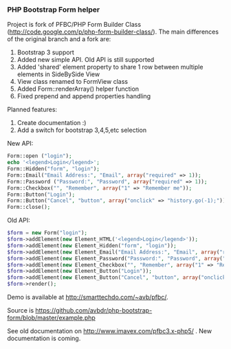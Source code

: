 ### PHP Bootstrap Form helper
Project is fork of PFBC/PHP Form Builder Class (http://code.google.com/p/php-form-builder-class/). The main differences of the original branch and a fork are:

1. Bootstrap 3 support
2. Added new simple API. Old API is still supported
3. Added 'shared' element property to share 1 row between multiple elements in SideBySide View
4. View class renamed to FormView class
5. Added Form::renderArray() helper function
6. Fixed prepend and append properties handling

Planned features:

1. Create documentation :)
2. Add a switch for bootstrap 3,4,5,etc selection

New API:
```php
Form::open ("login");
echo '<legend>Login</legend>';
Form::Hidden("form", "login");
Form::Email("Email Address:", "Email", array("required" => 1));
Form::Password ("Password:", "Password", array("required" => 1));
Form::Checkbox("", "Remember", array("1" => "Remember me"));
Form::Button("Login");
Form::Button("Cancel", "button", array("onclick" => "history.go(-1);"));
Form::close();
```

Old API:
```php
$form = new Form("login");
$form->addElement(new Element_HTML('<legend>Login</legend>'));
$form->addElement(new Element_Hidden("form", "login"));
$form->addElement(new Element_Email("Email Address:", "Email", array("required" => 1)));
$form->addElement(new Element_Password("Password:", "Password", array("required" => 1)));
$form->addElement(new Element_Checkbox("", "Remember", array("1" => "Remember me")));
$form->addElement(new Element_Button("Login"));
$form->addElement(new Element_Button("Cancel", "button", array("onclick" => "history.go(-1);")));
$form->render();
```

Demo is available at http://smarttechdo.com/~avb/pfbc/. 

Source is https://github.com/avbdr/php-bootstrap-form/blob/master/example.php

See old documentation on http://www.imavex.com/pfbc3.x-php5/ . New documentation is coming.
